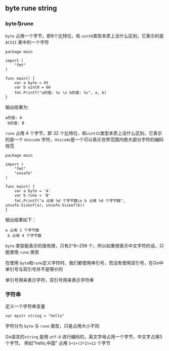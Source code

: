 ## byte rune string

### byte与rune
`byte` 占用一个字节，即8个比特位，和 `uint8`类型本质上没什么区别，它表示的是 `ACSII` 表中的一个字符

```
package main

import (
	"fmt"
)

func main() {
	var a byte = 65
	var b uint8 = 66
	fmt.Printf("a的值: %c \n b的值: %c", a, b)
}
```
输出结果为:
```
a的值: A
 b的值: B
```

`rune` 占用 4 个字节，即 32 个比特位，和`uint32`类型本质上没什么区别，它表示的是一个 `Unicode` 字符，`Unicode`是一个可以表示世界范围内绝大部分字符的编码规范
```
package main

import (
	"fmt"
	"unsafe"
)

func main() {
	var a byte = 'A'
	var b rune = 'B'
	fmt.Printf("a 占用 %d 个字节数\n b 占用 %d 个字节数", unsafe.Sizeof(a), unsafe.Sizeof(b))
}
```
输出结果如下：
```
a 占用 1 个字节数
 b 占用 4 个字节数
```

`byte` 类型能表示的值有限，只有2^8=256 个，所以如果想表示中文字符的话，只能使用 `rune` 类型

在使用 `byte`和`rune`定义字符时，我们都使用单引号，而没有使用双引号，在Go中单引号与双引号并不是等价的

单引号用来表示字符，双引号用来表示字符串


### 字符串
定义一个字符串变量
```
var mystr string = "hello"
```

字符分为 `byte` 与 `rune` 类型，只是占用大小不同

Go语言的`string` 是用 `utf-8` 进行编码的，英文字母占用一个字节，中文字占用3个字节。
例如"hello,中国" 占用 `5+1+(3*2)=12` 个字节